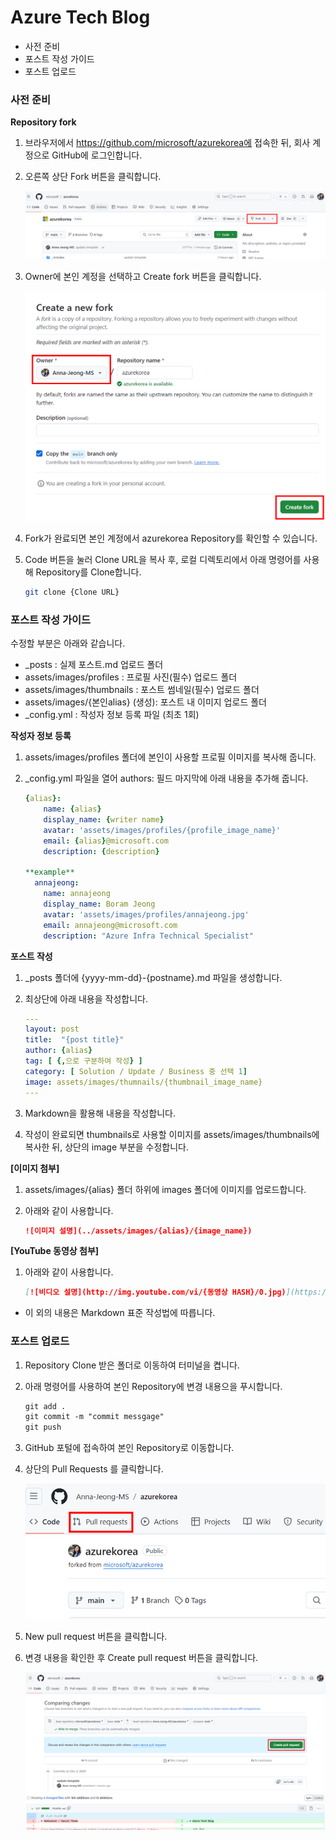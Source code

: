# Azure Tech Blog

- 사전 준비
- 포스트 작성 가이드
- 포스트 업로드

### 사전 준비

**Repository fork**

1. 브라우저에서 https://github.com/microsoft/azurekorea에 접속한 뒤, 회사 계정으로 GitHub에 로그인합니다.
2. 오른쪽 상단 Fork 버튼을 클릭합니다.
    
    ![image.png](assets/images/guide/image1.png)
    
3. Owner에 본인 계정을 선택하고 Create fork 버튼을 클릭합니다.
    
    ![image.png](assets/images/guide/image2.png)
    
4. Fork가 완료되면 본인 계정에서 azurekorea Repository를 확인할 수 있습니다. 
5. Code 버튼을 눌러 Clone URL을 복사 후, 로컬 디렉토리에서 아래 명령어를 사용해 Repository를 Clone합니다.
    
    ```bash
    git clone {Clone URL}
    ```
    

### 포스트 작성 가이드

수정할 부분은 아래와 같습니다.

- _posts : 실제 포스트.md 업로드 폴더
- assets/images/profiles : 프로필 사진(필수) 업로드 폴더
- assets/images/thumbnails : 포스트 썸네일(필수) 업로드 폴더
- assets/images/{본인alias} (생성): 포스트 내 이미지 업로드 폴더
- _config.yml : 작성자 정보 등록 파일 (최초 1회)

**작성자 정보 등록**

1. assets/images/profiles 폴더에 본인이 사용할 프로필 이미지를 복사해 줍니다.
2. _config.yml 파일을 열어 authors: 필드 마지막에 아래 내용을 추가해 줍니다.
    
    ```yaml
    {alias}:
        name: {alias}
        display_name: {writer name}
        avatar: 'assets/images/profiles/{profile_image_name}'
        email: {alias}@microsoft.com
        description: {description}
    
    **example**
      annajeong:
        name: annajeong
        display_name: Boram Jeong
        avatar: 'assets/images/profiles/annajeong.jpg'
        email: annajeong@microsoft.com
        description: "Azure Infra Technical Specialist"
    ```
    

**포스트 작성**

1. _posts 폴더에 {yyyy-mm-dd}-{postname}.md 파일을 생성합니다.
2. 최상단에 아래 내용을 작성합니다.
    
    ```yaml
    ---
    layout: post
    title:  "{post title}"
    author: {alias}
    tag: [ {,으로 구분하여 작성} ]
    category: [ Solution / Update / Business 중 선택 1]
    image: assets/images/thumnails/{thumbnail_image_name}
    ---
    ```
    
3. Markdown을 활용해 내용을 작성합니다.
4. 작성이 완료되면 thumbnails로 사용할 이미지를 assets/images/thumbnails에 복사한 뒤, 상단의 image 부분을 수정합니다.

**[이미지 첨부]**

1. assets/images/{alias} 폴더 하위에 images 폴더에 이미지를 업로드합니다.
2. 아래와 같이 사용합니다.
    
    ```markdown
    ![이미지 설명](../assets/images/{alias}/{image_name})
    ```
    

**[YouTube 동영상 첨부]**

1. 아래와 같이 사용합니다.
    
    ```markdown
    [![비디오 설명](http://img.youtube.com/vi/{동영상 HASH}/0.jpg)](https://youtu.be/{동영상 HASH})
    ```
    

* 이 외의 내용은 Markdown 표준 작성법에 따릅니다.

### 포스트 업로드

1. Repository Clone 받은 폴더로 이동하여 터미널을 켭니다.
2. 아래 명령어를 사용하여 본인 Repository에 변경 내용으을 푸시합니다.
    
    ```markdown
    git add .
    git commit -m "commit messgage"
    git push
    ```
    
3. GitHub 포털에 접속하여 본인 Repository로 이동합니다.
4. 상단의 Pull Requests 를 클릭합니다.
    
    ![image.png](assets/images/guide/image3.png)

5. New pull request 버튼을 클릭합니다.
6. 변경 내용을 확인한 후 Create pull request 버튼을 클릭합니다.

    ![image.png](assets/images/guide/image4.png)